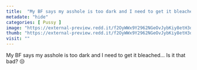 ```yaml
---
title:  "My BF says my asshole is too dark and I need to get it bleached... Is it that bad? 😒"
metadate: "hide"
categories: [ Pussy ]
image: "https://external-preview.redd.it/f2OyWWx9Y2962NGeOvJybKiy8etH3dtQem1CbpqF-wQ.jpg?auto=webp&s=0f8a6319dfad8800035a29b4cd9e03af8658df90"
thumb: "https://external-preview.redd.it/f2OyWWx9Y2962NGeOvJybKiy8etH3dtQem1CbpqF-wQ.jpg?width=1080&crop=smart&auto=webp&s=9df7e70d6845574b4d6c0bd035da4d53808d9cbf"
visit: ""
---
```

My BF says my asshole is too dark and I need to get it bleached... Is it that bad? 😒
